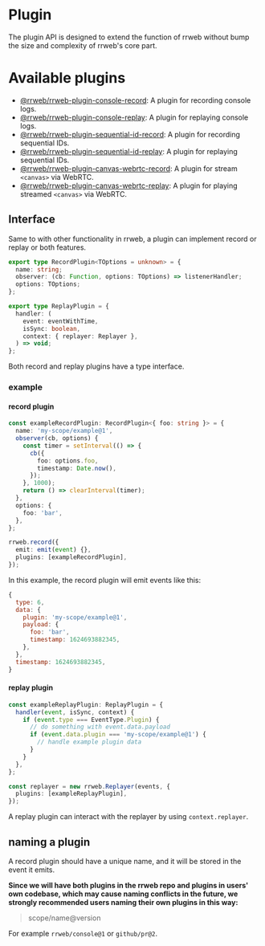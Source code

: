 # Plugin

The plugin API is designed to extend the function of rrweb without bump the size and complexity of rrweb's core part.

# Available plugins

 - [@rrweb/rrweb-plugin-console-record](packages/plugins/rrweb-plugin-console-record): A plugin for recording console logs.
 - [@rrweb/rrweb-plugin-console-replay](packages/plugins/rrweb-plugin-console-replay): A plugin for replaying console logs.
 - [@rrweb/rrweb-plugin-sequential-id-record](packages/plugins/rrweb-plugin-sequential-id-record): A plugin for recording sequential IDs.
 - [@rrweb/rrweb-plugin-sequential-id-replay](packages/plugins/rrweb-plugin-sequential-id-replay): A plugin for replaying sequential IDs.
 - [@rrweb/rrweb-plugin-canvas-webrtc-record](packages/plugins/rrweb-plugin-canvas-webrtc-record): A plugin for stream `<canvas>` via WebRTC.
 - [@rrweb/rrweb-plugin-canvas-webrtc-replay](packages/plugins/rrweb-plugin-canvas-webrtc-replay): A plugin for playing streamed `<canvas>` via WebRTC.

## Interface

Same to with other functionality in rrweb, a plugin can implement record or replay or both features.

```ts
export type RecordPlugin<TOptions = unknown> = {
  name: string;
  observer: (cb: Function, options: TOptions) => listenerHandler;
  options: TOptions;
};

export type ReplayPlugin = {
  handler: (
    event: eventWithTime,
    isSync: boolean,
    context: { replayer: Replayer },
  ) => void;
};
```

Both record and replay plugins have a type interface.

### example

#### record plugin

```ts
const exampleRecordPlugin: RecordPlugin<{ foo: string }> = {
  name: 'my-scope/example@1',
  observer(cb, options) {
    const timer = setInterval(() => {
      cb({
        foo: options.foo,
        timestamp: Date.now(),
      });
    }, 1000);
    return () => clearInterval(timer);
  },
  options: {
    foo: 'bar',
  },
};

rrweb.record({
  emit: emit(event) {},
  plugins: [exampleRecordPlugin],
});
```

In this example, the record plugin will emit events like this:

```js
{
  type: 6,
  data: {
    plugin: 'my-scope/example@1',
    payload: {
      foo: 'bar',
      timestamp: 1624693882345,
    },
  },
  timestamp: 1624693882345,
}
```

#### replay plugin

```ts
const exampleReplayPlugin: ReplayPlugin = {
  handler(event, isSync, context) {
    if (event.type === EventType.Plugin) {
      // do something with event.data.payload
      if (event.data.plugin === 'my-scope/example@1') {
        // handle example plugin data
      }
    }
  },
};

const replayer = new rrweb.Replayer(events, {
  plugins: [exampleReplayPlugin],
});
```

A replay plugin can interact with the replayer by using `context.replayer`.

## naming a plugin

A record plugin should have a unique name, and it will be stored in the event it emits.

**Since we will have both plugins in the rrweb repo and plugins in users' own codebase, which may cause naming conflicts in the future, we strongly recommended users naming their own plugins in this way:**

> scope/name@version

For example `rrweb/console@1` or `github/pr@2`.
